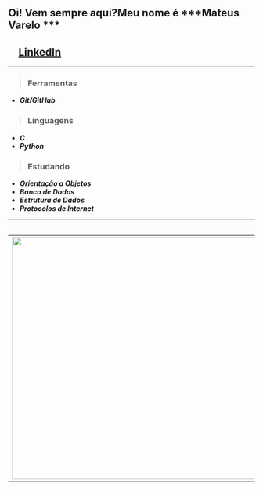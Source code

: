 #
 ## Oi! Vem sempre aqui?Meu nome é ***Mateus Varelo *** 
 <a href="https://www.linkedin.com/in/mateus-varelo-492180aa/"><img src="https://github.com/mateusvarelo/seu_usuário/linkedin.png" width="16"></img></a> [LinkedIn](https://www.linkedin.com/in/mateus-varelo-492180aa/)  
  ----
  ----
  > ### __Ferramentas__
* ___Git/GitHub___


> ### __Linguagens__
* ___C___
* ___Python___

> ### __Estudando__
*  ___Orientação a Objetos___
*  ___Banco de Dados___
*  ___Estrutura de Dados___   
*  ___Protocolos de Internet___

  --------
  --------
<center>
<table>
    <tr>
          <td><img width="495px" align="left" src="https://github-readme-stats.vercel.app/api?username=mateusvarelo&theme=blue-green"/></td>
          <td><img width="400px" align="left" src="https://github-readme-stats.vercel.app/api/top-langs/?username=mateusvarelo&hide=html&layout=compact&theme=blue-green" /></td>
     </tr>   
</table>
</center> 

    